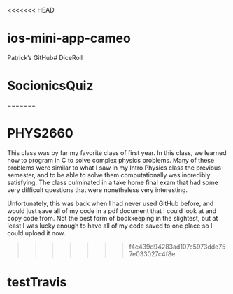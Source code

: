 <<<<<<< HEAD
# ios-mini-app-cameo
Patrick’s GitHub# DiceRoll
# SocionicsQuiz
=======
# PHYS2660

This class was by far my favorite class of first year. In this class, we learned how to program in C to solve complex physics problems. Many of these problems were similar to what I saw in my Intro Physics class the previous semester, and to be able to solve them computationally was incredibly satisfying. The class culminated in a take home final exam that had some very difficult questions that were nonetheless very interesting.

Unfortunately, this was back when I had never used GitHub before, and would just save all of my code in a pdf document that I could look at and copy code from. Not the best form of bookkeeping in the slightest, but at least I was lucky enough to have all of my code saved to one place so I could upload it now.
>>>>>>> f4c439d94283ad107c5973dde757e033027c4f8e
# testTravis
